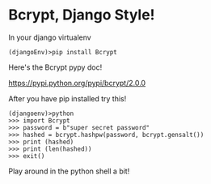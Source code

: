 # Bcrypt, Django Style!
In your django virtualenv
```terminal
(djangoEnv)>pip install Bcrypt
```

Here's the Bcrypt pypy doc!

https://pypi.python.org/pypi/bcrypt/2.0.0

After you have pip installed try this!
```terminal
(djangoenv)>python
>>> import Bcrypt
>>> password = b"super secret password"
>>> hashed = bcrypt.hashpw(password, bcrypt.gensalt())
>>> print (hashed)
>>> print (len(hashed))
>>> exit()
```
Play around in the python shell a bit!
